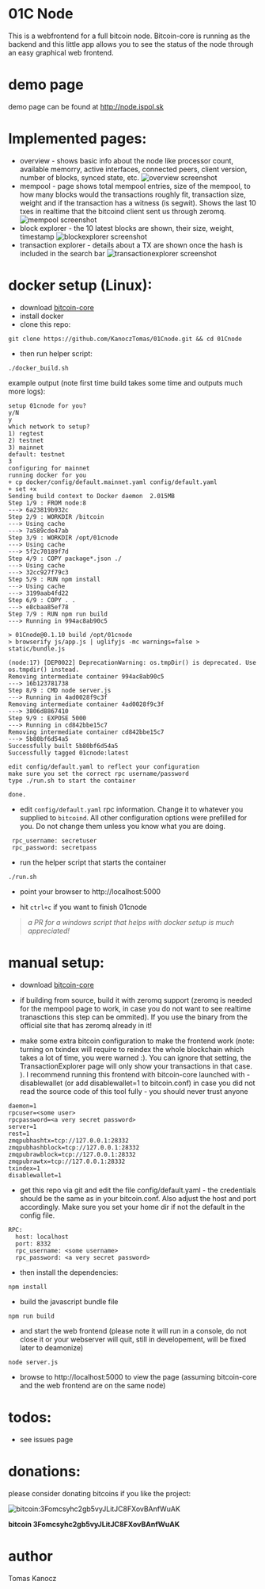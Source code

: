 # 01C Node

This is a webfrontend for a full bitcoin node. Bitcoin-core is running as the backend and this little app allows you to see the status of the node through an easy graphical web frontend. 

# demo page
demo page can be found at http://node.ispol.sk

# Implemented pages:
- overview - shows basic info about the node like processor count, available memorry, active interfaces, connected peers, client version, number of blocks, synced state, etc.
![overview screenshot](doc/img/overview.png "Overview")
- mempool - page shows total mempool entries, size of the mempool, to how many blocks would the transactions roughly fit, transaction size, weight and if the transaction has a witness (is segwit). Shows the last 10 txes in realtime that the bitcoind client sent us through zeromq. 
![mempool screenshot](doc/img/mempool.png "Mempool")
- block explorer - the 10 latest blocks are shown, their size, weight, timestamp 
![blockexplorer screenshot](doc/img/blockexplorer.png "Blockexplorer")
- transaction explorer - details about a TX are shown once the hash is included in the search bar
![transactionexplorer screenshot](doc/img/txexplorer.png "Transactionexplorer")

# docker setup (Linux):
 - download [bitcoin-core](https://bitcoin.org/en/download)
 - install docker
 - clone this repo:
 
 ```
 git clone https://github.com/KanoczTomas/01Cnode.git && cd 01Cnode
 ```
 
 - then run helper script:
 
 ```
 ./docker_build.sh
 ```
 example output (note first time build takes some time and outputs much more logs):
 ```
 setup 01cnode for you?
y/N
y
which network to setup?
1) regtest
2) testnet
3) mainnet
default: testnet
3
configuring for mainnet
running docker for you
+ cp docker/config/default.mainnet.yaml config/default.yaml
+ set +x
Sending build context to Docker daemon  2.015MB
Step 1/9 : FROM node:8
 ---> 6a23819b932c
Step 2/9 : WORKDIR /bitcoin
 ---> Using cache
 ---> 7a589cde47ab
Step 3/9 : WORKDIR /opt/01cnode
 ---> Using cache
 ---> 5f2c70189f7d
Step 4/9 : COPY package*.json ./
 ---> Using cache
 ---> 32cc927f79c3
Step 5/9 : RUN npm install
 ---> Using cache
 ---> 3199aab4fd22
Step 6/9 : COPY . .
 ---> e8cbaa85ef78
Step 7/9 : RUN npm run build
 ---> Running in 994ac8ab90c5

> 01Cnode@0.1.10 build /opt/01cnode
> browserify js/app.js | uglifyjs -mc warnings=false > static/bundle.js

(node:17) [DEP0022] DeprecationWarning: os.tmpDir() is deprecated. Use os.tmpdir() instead.
Removing intermediate container 994ac8ab90c5
 ---> 16b123781738
Step 8/9 : CMD node server.js
 ---> Running in 4ad0028f9c3f
Removing intermediate container 4ad0028f9c3f
 ---> 3806d8867410
Step 9/9 : EXPOSE 5000
 ---> Running in cd842bbe15c7
Removing intermediate container cd842bbe15c7
 ---> 5b80bf6d54a5
Successfully built 5b80bf6d54a5
Successfully tagged 01cnode:latest

edit config/default.yaml to reflect your configuration
make sure you set the correct rpc username/password
type ./run.sh to start the container

done.
 ```
 - edit `config/default.yaml` rpc information. Change it to whatever you supplied to `bitcoind`. All other configuration options were prefilled for you. Do not change them unless you know what you are doing.
 
 ```
  rpc_username: secretuser
  rpc_password: secretpass

 ```
 - run the helper script that starts the container
 
 ```
 ./run.sh
 ```
 - point your browser to http://localhost:5000
 
 - hit `ctrl+c` if you want to finish 01cnode
  
>_a PR for a windows script that helps with docker setup is much appreciated!_

# manual setup:
- download [bitcoin-core](https://bitcoin.org/en/download)

- if building from source, build it with zeromq support (zeromq is needed for the mempool page to work, in case you do not want to see realtime tranasctions this step can be ommited). If you use the binary from the official site that has zeromq already in it!

- make some extra bitcoin configuration to make the frontend work (note: turning on txindex will require to reindex the whole blockchain which takes a lot of time, you were warned :). You can ignore that setting, the TransactionExplorer page will only show your transactions in that case. ). I recommend running this frontend with bitcoin-core launched with -disablewallet (or add disablewallet=1 to bitcoin.conf) in case you did not read the source code of this tool fully - you should never trust anyone
```
daemon=1
rpcuser=<some user>
rpcpassword=<a very secret password>
server=1
rest=1
zmqpubhashtx=tcp://127.0.0.1:28332
zmqpubhashblock=tcp://127.0.0.1:28332
zmqpubrawblock=tcp://127.0.0.1:28332
zmqpubrawtx=tcp://127.0.0.1:28332
txindex=1
disablewallet=1
```
- get this repo via git and edit the file config/default.yaml - the credentials should be the same as in your bitcoin.conf. Also adjust the host and port accordingly. Make sure you set your home dir if not the default in the config file.
```
RPC:
  host: localhost
  port: 8332
  rpc_username: <some username>
  rpc_password: <a very secret password>
```
- then install the dependencies:
```
npm install
```
- build the javascript bundle file
```
npm run build
```
- and start the web frontend (please note it will run in a console, do not close it or your webserver will quit, still in developement, will be fixed later to deamonize)
```
node server.js
```
- browse to http://localhost:5000 to view the page (assuming bitcoin-core and the web frontend are on the same node)

# todos:
- see issues page

# donations:
please consider donating bitcoins if you like the project:

![bitcoin:3Fomcsyhc2gb5vyJLitJC8FXovBAnfWuAK](doc/img/donation.svg "bitcoin:3Fomcsyhc2gb5vyJLitJC8FXovBAnfWuAK")

**bitcoin 3Fomcsyhc2gb5vyJLitJC8FXovBAnfWuAK**

# author
Tomas Kanocz
